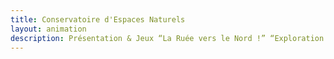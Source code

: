 ```yaml
---
title: Conservatoire d'Espaces Naturels
layout: animation
description: Présentation & Jeux “La Ruée vers le Nord !” “Exploration de la nature vue du ciel !”
---
```

